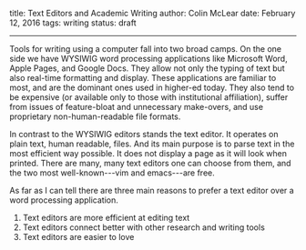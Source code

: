 title: Text Editors and Academic Writing
author: Colin McLear
date: February 12, 2016
tags: writing
status: draft

---

Tools for writing using a computer fall into two broad camps. On the one side we
have WYSIWIG word processing applications like Microsoft Word, Apple Pages, and
Google Docs. They allow not only the typing of text but also real-time
formatting and display. These applications are familiar to most, and are the dominant
ones used in higher-ed today. They also tend to be expensive (or available only
to those with institutional affiliation), suffer from issues of feature-bloat
and unnecessary make-overs, and use proprietary non-human-readable file formats. 

In contrast to the WYSIWIG editors stands the text editor. It operates on plain
text, human readable, files. And its main purpose is to parse text in the most
efficient way possible. It does not display a page as it will look when printed.
There are many, many text editors one can choose from them, and the two most
well-known---vim and emacs---are free. 

As far as I can tell there are three main reasons to prefer a text editor over a
word processing application. 

1. Text editors are more efficient at editing text
2. Text editors connect better with other research and writing tools
3. Text editors are easier to love

